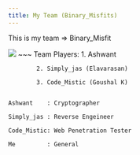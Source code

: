 ```yaml
---
title: My Team (Binary_Misfits)
---
```



This is my team => Binary_Misfit

<img class="thumbnailshadow" src="blowfish/img/teamlogo.jpg">
~~~
Team Players: 
            1. Ashwant
            
            2. Simply_jas (Elavarasan)
            
            3. Code_Mistic (Goushal K)
~~~

Ashwant    : Cryptographer

Simply_jas : Reverse Engeineer 

Code_Mistic: Web Penetration Tester

Me         : General